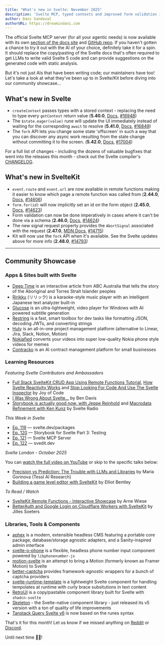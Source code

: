 ```yaml
---
title: "What's new in Svelte: November 2025"
description: 'Svelte MCP, typed contexts and improved form validation in remote functions'
author: Dani Sandoval
authorURL: https://dreamindani.com
---
```


The official Svelte MCP server (for all your agentic needs) is now available with its own [section of the docs site](https://svelte.dev/docs/mcp/overview) and [GitHub repo](https://github.com/sveltejs/mcp). If you haven't gotten a chance to try it out with the AI of your choice, definitely take it for a spin. It should replace the copy/pasting of the Svelte docs that's often required to get LLMs to write valid Svelte 5 code and can provide suggestions on the generated code with static analysis.

But it's not just AIs that have been writing code; our maintainers have too! Let's take a look at what they've been up to in Svelte/Kit before diving into our community showcase...

## What's new in Svelte

- `createContext` passes types with a stored context - replacing the need to type every `getContext` return value (**5.40.0**, [Docs](https://svelte.dev/docs/svelte/svelte#createContext), [#16948](https://github.com/sveltejs/svelte/pull/16948))
- The `$state.eager(value)` rune will update the UI immediately instead of waiting for the correspnding `await` to resolve (**5.41.0**, [Docs](https://svelte.dev/docs/svelte/state#state.eager), [#16849](https://github.com/sveltejs/svelte/pull/16849))
- The `fork` API lets you change some state 'offscreen' in such a way that you can discover any async work resulting from the state change without committing it to the screen. (**5.42.0**, [Docs](https://svelte.dev/docs/svelte/await-expressions#Forking), [#17004](https://github.com/sveltejs/svelte/pull/17004))

For a full list of changes - including the dozens of valuable bugfixes that went into the releases this month - check out the Svelte compiler's [CHANGELOG](https://github.com/sveltejs/svelte/blob/main/packages/svelte/CHANGELOG.md).

## What's new in SvelteKit

- `event.route` and `event.url` are now available in remote functions making it easier to know which page a remote function was called from (**2.44.0**, [Docs](https://svelte.dev/docs/kit/remote-functions), [#14606](https://github.com/sveltejs/kit/pull/14606))
- `form.for(id)` will now implicitly set an id on the form object (**2.45.0**, [Docs](https://svelte.dev/docs/kit/remote-functions#form-Multiple-instances-of-a-form), [#14623](https://github.com/sveltejs/kit/pull/14623))
- Form validation can now be done imperatively in cases where it can't be done via a schema (**2.46.0**, [Docs](https://svelte.dev/docs/kit/remote-functions#form-Programmatic-validation), [#14624](https://github.com/sveltejs/kit/pull/14624))
- The new signal request property provides the `AbortSignal` associated with the request (**2.47.0**, [MDN Docs](https://developer.mozilla.org/en-US/docs/Web/API/Request/signal), [#14715](https://github.com/sveltejs/kit/pull/14715))
- Kit will now use the `fork` API when it's available. See the Svelte updates above for more info (**2.48.0**, [#14793](https://github.com/sveltejs/kit/pull/14793))

---

## Community Showcase

### Apps & Sites built with Svelte

- [Deep Time](https://www.abc.net.au/news/deeptime/) is an interactive article from ABC Australia that tells the story of the Aboriginal and Torres Strait Islander peoples
- [Ririkku](https://demo.ririkku.com/) (リリック) is a karaoke-style music player with an intelligent Japanese text analyzer built-in
- [Glucose](https://github.com/rudi-q/glucose_media_player) is an ultra-lightweight, video player for Windows with AI powered subtitle generation
- [Restring](https://restring.dev/) is a fast, smart toolbox for dev tasks like formatting JSON, decoding JWTs, and converting strings
- [Huly](https://github.com/hcengineering/platform) is an all-in-one project management platform (alternative to Linear, Jira, Slack, Notion, Motion)
- [Nokiafied](https://nokiafied.pages.dev/) converts your videos into super low-quality Nokia phone style videos for memes
- [Contracko](https://contracko.com/) is an AI contract management platform for small businesses

### Learning Resources

_Featuring Svelte Contributors and Ambassadors_

- [Full Stack SvelteKit CRUD App Using Remote Functions Tutorial](https://www.youtube.com/watch?v=Ldnmirx0QtI), [How Svelte Reactivity Works](https://www.youtube.com/watch?v=M5oAYP6Rxkg) and [Stop Looking For Code And Use The Svelte Inspector](https://www.youtube.com/watch?v=Qglbt8M8H_w) by Joy of Code
- [I Was Wrong About Svelte...](https://www.youtube.com/watch?v=IpJh0VEzMRo) by Ben Davis
- [Storybook is actually good now, with Jeppe Reinhold](https://www.svelteradio.com/episodes/storybook-is-actually-good-now-with-jeppe-reinhold) and [Macrodata Refinement with Ken Kunz](https://www.svelteradio.com/episodes/macrodata-refinement-with-ken-kunz) by Svelte Radio

_This Week in Svelte_

- [Ep. 119](https://www.youtube.com/watch?v=f6zLcQxMsU4) — svelte.dev/packages
- [Ep. 120](https://www.youtube.com/watch?v=P8jdPBKwq54) — Storybook for Svelte Part 3: Testing
- [Ep. 121](https://www.youtube.com/watch?v=V-j4w6j8OB4) — Svelte MCP Server
- [Ep. 122](https://www.youtube.com/watch?v=o4kcABS-XH4) — svedit.dev

_Svelte London - October 2025_

You can [watch the full video on YouTube](https://www.youtube.com/watch?v=fsWp3bvLA4cQ) or skip to the specific talks below:

- [Precision vs Prediction: The Trouble with LLMs and Libraries](https://www.youtube.com/live/fsWp3bvLA4c?si=x0OR5XQVjIo64xjS&t=712) by Maria Gorinova (Tessl AI Research)
- [Building a game level editor with SvelteKit](https://www.youtube.com/live/fsWp3bvLA4c?si=i_Sgf-kpwV7UVSex&t=3985) by Elliot Bentley

_To Read / Watch_

- [SvelteKit Remote Functions - Interactive Showcase](https://github.com/wiesson/svelte-async-remote-fn) by Arne Wiese
- [BetterAuth and Google Login on Cloudflare Workers with SvelteKit](https://www.youtube.com/watch?v=zIvGs0FOMvA) by Jilles Soeters


### Libraries, Tools & Components

- [aphex](https://github.com/IcelandicIcecream/aphex) is a modern, extensible headless CMS featuring a portable core package, database/storage agnostic adapters, and a Sanity-inspired admin interface
- [svelte-o-phone](https://github.com/kevwpl/svelte-o-phone) is a flexible, headless phone number input component powered by `libphonenumber-js`
- [motion-svelte](https://github.com/hanielu/motion-svelte) is an attempt to bring a Motion (formerly known as Framer Motion) to Svelte
- [better-captcha](https://github.com/LuggaPugga/better-captcha/) provides framework-agnostic wrappers for a bunch of captcha providers
- [svelte-runtime-template](https://www.npmjs.com/package/svelte-runtime-template) is a lightweight Svelte component for handling tempolates at runtime with curly brace subsitutions in text content
- [RetroUI](https://retroui-svelte.netlify.app/) is a copy/pastable component library built for Svelte with `shadcn-svelte`
- [Skeleton](https://github.com/skeletonlabs/skeleton/discussions/3920) - the Svelte-native component library - just released its v5 version with a ton of quality of life improvements
- [Tanstack Query Svelte v6](https://tanstack.com/query/latest/docs/framework/svelte/migrate-from-v5-to-v6) is now based on the runes syntax


That's it for this month! Let us know if we missed anything on [Reddit](https://www.reddit.com/r/sveltejs/) or [Discord](https://discord.gg/svelte).

Until next time 👋🏼!
